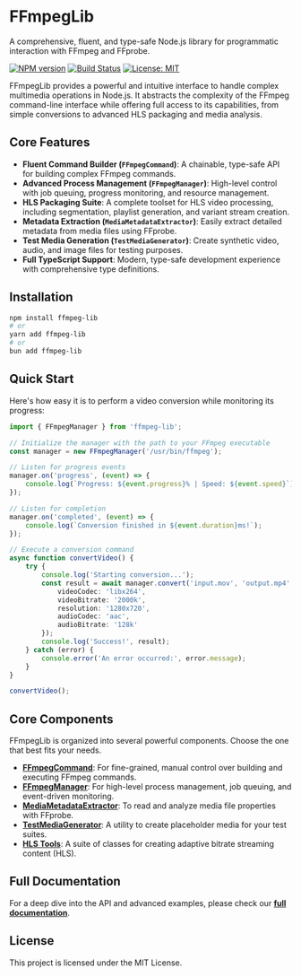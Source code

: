 # FFmpegLib

A comprehensive, fluent, and type-safe Node.js library for programmatic interaction with FFmpeg and FFprobe.

<!-- Optional: Add badges here -->
[![NPM version](https://img.shields.io/npm/v/ffmpeg-lib.svg)](https://www.npmjs.com/package/ffmpeg-lib)
[![Build Status](https://github.com/nglmercer/ffmpeg_lib/workflows/CI/badge.svg)](https://github.com/nglmercer/ffmpeg_lib/actions)
[![License: MIT](https://img.shields.io/badge/License-MIT-yellow.svg)](https://opensource.org/licenses/MIT)

FFmpegLib provides a powerful and intuitive interface to handle complex multimedia operations in Node.js. It abstracts the complexity of the FFmpeg command-line interface while offering full access to its capabilities, from simple conversions to advanced HLS packaging and media analysis.

## Core Features

- **Fluent Command Builder (`FFmpegCommand`)**: A chainable, type-safe API for building complex FFmpeg commands.
- **Advanced Process Management (`FFmpegManager`)**: High-level control with job queuing, progress monitoring, and resource management.
- **HLS Packaging Suite**: A complete toolset for HLS video processing, including segmentation, playlist generation, and variant stream creation.
- **Metadata Extraction (`MediaMetadataExtractor`)**: Easily extract detailed metadata from media files using FFprobe.
- **Test Media Generation (`TestMediaGenerator`)**: Create synthetic video, audio, and image files for testing purposes.
- **Full TypeScript Support**: Modern, type-safe development experience with comprehensive type definitions.

## Installation

```bash
npm install ffmpeg-lib
# or
yarn add ffmpeg-lib
# or
bun add ffmpeg-lib
```

## Quick Start

Here's how easy it is to perform a video conversion while monitoring its progress:

```typescript
import { FFmpegManager } from 'ffmpeg-lib';

// Initialize the manager with the path to your FFmpeg executable
const manager = new FFmpegManager('/usr/bin/ffmpeg');

// Listen for progress events
manager.on('progress', (event) => {
    console.log(`Progress: ${event.progress}% | Speed: ${event.speed}`);
});

// Listen for completion
manager.on('completed', (event) => {
    console.log(`Conversion finished in ${event.duration}ms!`);
});

// Execute a conversion command
async function convertVideo() {
    try {
        console.log('Starting conversion...');
        const result = await manager.convert('input.mov', 'output.mp4', {
            videoCodec: 'libx264',
            videoBitrate: '2000k',
            resolution: '1280x720',
            audioCodec: 'aac',
            audioBitrate: '128k'
        });
        console.log('Success!', result);
    } catch (error) {
        console.error('An error occurred:', error.message);
    }
}

convertVideo();
```
## Core Components

FFmpegLib is organized into several powerful components. Choose the one that best fits your needs.

- **[FFmpegCommand](./docs/FFmpegCommand.md)**: For fine-grained, manual control over building and executing FFmpeg commands.
- **[FFmpegManager](./docs/FFmpegManager.md)**: For high-level process management, job queuing, and event-driven monitoring.
- **[MediaMetadataExtractor](./docs/MediaMetadataExtractor.md)**: To read and analyze media file properties with FFprobe.
- **[TestMediaGenerator](./docs/TestMediaGenerator.md)**: A utility to create placeholder media for your test suites.
- **[HLS Tools](./docs/HLS.md)**: A suite of classes for creating adaptive bitrate streaming content (HLS).

## Full Documentation

For a deep dive into the API and advanced examples, please check our **[full documentation](./docs/)**.

## License

This project is licensed under the MIT License.
